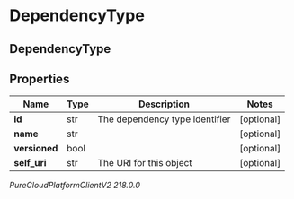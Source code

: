 # DependencyType

## DependencyType

## Properties

|Name | Type | Description | Notes|
|------------ | ------------- | ------------- | -------------|
| **id** | str | The dependency type identifier | [optional] |
| **name** | str |  | [optional] |
| **versioned** | bool |  | [optional] |
| **self_uri** | str | The URI for this object | [optional] |



_PureCloudPlatformClientV2 218.0.0_
